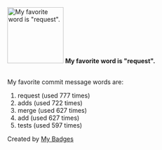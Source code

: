 <img src="https://my-badges.github.io/my-badges/favorite-word.png" alt="My favorite word is &quot;request&quot;." title="My favorite word is &quot;request&quot;." width="128">
<strong>My favorite word is &quot;request&quot;.</strong>
<br><br>

My favorite commit message words are:

1. request (used 777 times)
2. adds (used 722 times)
3. merge (used 627 times)
4. add (used 627 times)
5. tests (used 597 times)


Created by <a href="https://github.com/my-badges/my-badges">My Badges</a>